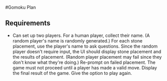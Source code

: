 #Gomoku Plan

## Requirements

- Can set up two players.
For a human player, collect their name. (A random player's name is randomly generated.)
For each stone placement, use the player's name to ask questions.
Since the random player doesn't require input, the UI should display stone placement and the results of placement. (Random player placement may fail since they don't know what they're doing.)
Re-prompt on failed placement. The game must not proceed until a player has made a valid move.
Display the final result of the game.
Give the option to play again.